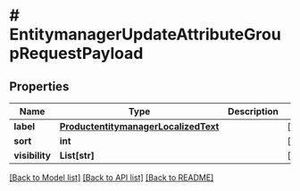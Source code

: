 # # EntitymanagerUpdateAttributeGroupRequestPayload


## Properties 


Name | Type | Description | Notes
------------ | ------------- | ------------- | -------------
**label**| [**ProductentitymanagerLocalizedText**](ProductentitymanagerLocalizedText.md) |   | [optional]
**sort**| **int** |   | [optional]
**visibility**| **List[str]** |   | [optional]


[[Back to Model list]](../../README.md#models) [[Back to API list]](../../README.md#endpoints) [[Back to README]](../../README.md)

